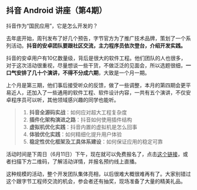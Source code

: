 ## 抖音 Android 讲座（第4期）

抖音作为“国民应用”，它是怎么开发的？

去年底开始，周刊发布了好几个预告，字节官方为了推广技术品牌，策划了一个系列活动。**抖音的安卓团队要跟社区交流，主力程序员依次登台，介绍开发实践。**

抖音的安卓用户有10亿数量级，背后是很大的软件工程。他们团队的人也很多，对于这次活动很重视，尽量想谈一些干货，不做泛泛的见面会，所以选题很细，**一口气安排了几十个演讲，不得不分成六期**，大致是一个月一期。

上个月是第三期，他们事后接受听众的反馈，做了一些调整，本月的第四期会更平易近人，还加入了一些通用的软件工程、软件设计内容，一共有五个演讲，不仅安卓程序员可以听，其他领域感兴趣的同学也能听。

> 1. **抖音全源码实战**：如何应对超大工程复杂度
> 1. **插件化架构演进之路**：抖音如何使用插件结构
> 1. **虚拟机优化实践**：抖音内置的虚拟机是怎么回事
> 1. **体验优化实践**：如何精细化提升用户体验
> 1. **稳定性优化框架及工具体系建设**：如何保证应用的稳定可靠

活动时间是下周日（6月11日）下午，现在就可以免费报名了，点击[这个链接](https://www.bagevent.com/event/8479092?bag_track=001)，或者扫描下方二维码，了解活动详情，并报名预约线上直播。

这种规模的活动，整个开发团队集体亮相，以后很难大概很难再有了。大家别错过这个跟字节工程师交流的机会，参会者还有抽奖，现场准备了大量的精美礼品。
